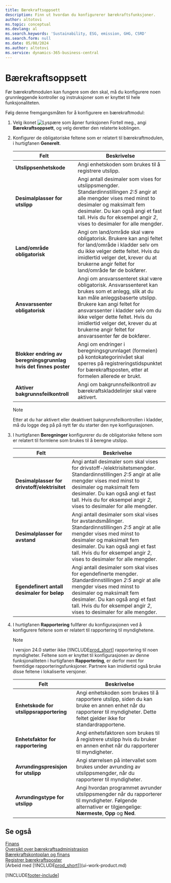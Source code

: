 ```yaml
---
title: Bærekraftsoppsett
description: Finn ut hvordan du konfigurerer bærekraftsfunksjoner.
author: altotovi
ms.topic: conceptual
ms.devlang: al
ms.search.keywords: 'Sustainability, ESG, emission, GHG, CSRD'
ms.search.form: null
ms.date: 05/08/2024
ms.author: altotovi
ms.service: dynamics-365-business-central
---
```


# <a name="sustainability-setup"></a>Bærekraftsoppsett

Før bærekraftmodulen kan fungere som den skal, må du konfigurere noen grunnleggende kontroller og instruksjoner som er knyttet til hele funksjonaliteten.

Følg denne fremgangsmåten for å konfigurere en bærekraftmodul:

1. Velg ikonet ![Lyspære som åpner funksjonen Fortell meg.](media/ui-search/search_small.png "Fortell hva du vil gjøre"), angi **Bærekraftsoppsett**, og velg deretter den relaterte koblingen.
2. Konfigurer de obligatoriske feltene som er relatert til bærekraftmodulen, i hurtigfanen **Generelt**.

    | Felt | Beskrivelse |
    |-------|-------------|
    | **Utslippsenhetskode** | Angi enhetskoden som brukes til å registrere utslipp. |
    | **Desimalplasser for utslipp** | Angi antall desimaler som vises for utslippsmengder. Standardinnstillingen *2:5* angir at alle mengder vises med minst to desimaler og maksimalt fem desimaler. Du kan også angi et fast tall. Hvis du for eksempel angir *2*, vises to desimaler for alle mengder. |
    | **Land/område obligatorisk** | Angi om land/område skal være obligatorisk. Brukere kan angi feltet for land/område i kladder selv om du ikke velger dette feltet. Hvis du imidlertid velger det, krever du at brukerne angir feltet for land/område før de bokfører. |
    | **Ansvarssenter obligatorisk** | Angi om ansvarssenteret skal være obligatorisk. Ansvarssenteret kan brukes som et anlegg, slik at du kan måle anleggsbaserte utslipp. Brukere kan angi feltet for ansvarssenter i kladder selv om du ikke velger dette feltet. Hvis du imidlertid velger det, krever du at brukerne angir feltet for ansvarssenter før de bokfører. |
    | **Blokker endring av beregningsgrunnlag hvis det finnes poster** | Angi om endringer i beregningsgrunnlaget (formelen) på kontokategorinivået skal sperres på registreringstidspunktet for bærekraftsposten, etter at formelen allerede er brukt. |
    | **Aktiver bakgrunnsfeilkontroll** | Angi om bakgrunnsfeilkontroll av bærekraftskladdelinjer skal være aktivert. |

    > [!NOTE]
    > Etter at du har aktivert eller deaktivert bakgrunnsfeilkontrollen i kladder, må du logge deg på på nytt før du starter den nye konfigurasjonen.

3. I hurtigfanen **Beregninger** konfigurerer du de obligatoriske feltene som er relatert til formlene som brukes til å beregne utslipp.

    | Felt | Beskrivelse |
    |-------|-------------|
    | **Desimalplasser for drivstoff/elektrisitet** | Angi antall desimaler som skal vises for drivstoff-/elektrisitetsmengder. Standardinnstillingen *2:5* angir at alle mengder vises med minst to desimaler og maksimalt fem desimaler. Du kan også angi et fast tall. Hvis du for eksempel angir *2*, vises to desimaler for alle mengder. |
    | **Desimalplasser for avstand** | Angi antall desimaler som skal vises for avstandsmålinger. Standardinnstillingen *2:5* angir at alle mengder vises med minst to desimaler og maksimalt fem desimaler. Du kan også angi et fast tall. Hvis du for eksempel angir *2*, vises to desimaler for alle mengder. |
    | **Egendefinert antall desimaler for beløp** | Angi antall desimaler som skal vises for egendefinerte mengder. Standardinnstillingen *2:5* angir at alle mengder vises med minst to desimaler og maksimalt fem desimaler. Du kan også angi et fast tall. Hvis du for eksempel angir *2*, vises to desimaler for alle mengder. |

4. I hurtigfanen **Rapportering** fullfører du konfigurasjonen ved å konfigurere feltene som er relatert til rapportering til myndighetene.

    > [!NOTE]
    > I versjon 24.0 støtter ikke [!INCLUDE[prod_short](includes/prod_short.md)] rapportering til noen myndigheter. Feltene som er knyttet til konfigurasjonen av denne funksjonaliteten i hurtigfanen **Rapportering**, er derfor ment for fremtidige rapporteringsfunksjoner. Partnere kan imidlertid også bruke disse feltene i lokaliserte versjoner.

    | Felt | Beskrivelse |
    |-------|-------------|
    | **Enhetskode for utslippsrapportering** | Angi enhetskoden som brukes til å rapportere utslipp, siden du kan bruke en annen enhet når du rapporterer til myndigheter. Dette feltet gjelder ikke for standardrapportene. |
    | **Enhetsfaktor for rapportering** | Angi enhetsfaktoren som brukes til å registrere utslipp hvis du bruker en annen enhet når du rapporterer til myndigheter. |
    | **Avrundingspresisjon for utslipp** | Angi størrelsen på intervallet som brukes under avrunding av utslippsmengder, når du rapporterer til myndigheter. |
    | **Avrundingstype for utslipp** | Angi hvordan programmet avrunder utslippsmengder når du rapporterer til myndigheter. Følgende alternativer er tilgjengelige: **Nærmeste**, **Opp** og **Ned**. |

## <a name="see-also"></a>Se også

[Finans](finance.md)  
[Oversikt over bærekraftsadministrasjon](finance-manage-sustainability.md)  
[Bærekraftskontoplan og finans](finance-sustainability-accounts-ledger.md)  
[Registrer bærekraftsposter](finance-sustainability-journal.md)  
[Arbeid med [!INCLUDE[prod_short](includes/prod_short.md)]](ui-work-product.md)  

[!INCLUDE[footer-include](includes/footer-banner.md)]
